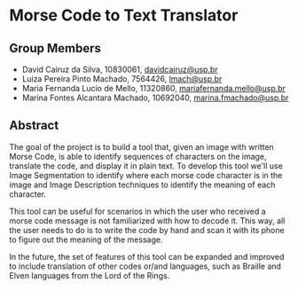 # Morse Code to Text Translator

## Group Members

- David Cairuz da Silva, 10830061, davidcairuz@usp.br
- Luiza Pereira Pinto Machado, 7564426, lmach@usp.br
- Maria Fernanda Lucio de Mello, 11320860, mariafernanda.mello@usp.br
- Marina Fontes Alcantara Machado, 10692040, marina.fmachado@usp.br

## Abstract

The goal of the project is to build a tool that, given an image with written Morse Code, is able to identify sequences of characters on the image, translate the code, and display it in plain text. To develop this tool we'll use Image Segmentation to identify where each morse code character is in the image and Image Description techniques to identify the meaning of each character.

This tool can be useful for scenarios in which the user who received a morse code message is not familiarized with how to decode it. This way, all the user needs to do is to write the code by hand and scan it with its phone to figure out the meaning of the message.

In the future, the set of features of this tool can be expanded and improved to include translation of other codes or/and languages, such as Braille and Elven languages from the Lord of the Rings.